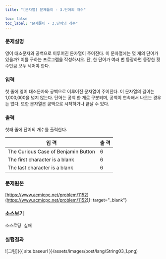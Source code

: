 ```yaml
---
title: "[문자열] 문제풀이 - 3.단어의 개수"

toc: false
toc_label: "문제풀이 - 3.단어의 개수"
---
```


### 문제설명 
영어 대소문자와 공백으로 이루어진 문자열이 주어진다. 
이 문자열에는 몇 개의 단어가 있을까? 이를 구하는 프로그램을 작성하시오. 
단, 한 단어가 여러 번 등장하면 등장한 횟수만큼 모두 세어야 한다.

### 입력
첫 줄에 영어 대소문자와 공백으로 이루어진 문자열이 주어진다. 
이 문자열의 길이는 1,000,000을 넘지 않는다. 단어는 공백 한 개로 구분되며, 공백이 연속해서 나오는 경우는 없다. 
또한 문자열은 공백으로 시작하거나 끝날 수 있다.

### 출력
첫째 줄에 단어의 개수를 출력한다.

입    력 |  출    력     
----- | -----    
The Curious Case of Benjamin Button  | 6
The first character is a blank   |  6
The last character is a blank | 6

### 문제원본    
[https://www.acmicpc.net/problem/1152](https://www.acmicpc.net/problem/1152){: target="_blank"}

### 소스보기
<pre id="show1" class="show-json-from-git">소스로딩 실패</pre>
<script>showJsonFromGit('{{ site.repository_raw }}/step2/String03CountWord.java', 'show1', '500px');</script>


### 실행결과
![그림]({{ site.baseurl }}/assets/images/post/lang/String03_1.png)



